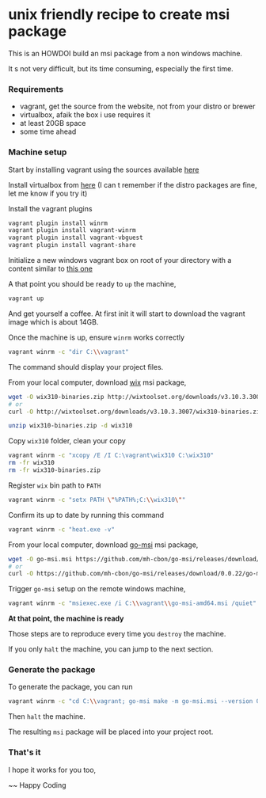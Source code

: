 # unix friendly recipe to create msi package

This is an HOWDOI build an msi package from a non windows machine.

It s not very difficult, but its time consuming, especially the first time.

### Requirements

- vagrant, get the source from the website, not from your distro or brewer
- virtualbox, afaik the box i use requires it
- at least 20GB space
- some time ahead

### Machine setup

Start by installing vagrant using the sources available [here](https://www.vagrantup.com/downloads.html)

Install virtualbox from [here](https://www.virtualbox.org/wiki/Linux_Downloads) (I can t remember if the distro packages are fine, let me know if you try it)

Install the vagrant plugins

```sh
vagrant plugin install winrm
vagrant plugin install vagrant-winrm
vagrant plugin install vagrant-vbguest
vagrant plugin install vagrant-share
```

Initialize a new windows vagrant box on root of your directory with a content similar to [this one](https://github.com/mh-cbon/go-msi/blob/master/Vagrantfile)

A that point you should be ready to `up` the machine,

```sh
vagrant up
```

And get yourself a coffee. At first init it will start to download the vagrant image which is about 14GB.

Once the machine is up, ensure `winrm` works correctly

```sh
vagrant winrm -c "dir C:\\vagrant"
```

The command should display your project files.


From your local computer, download [wix](http://wixtoolset.org/releases/v3-10-3-3007/) msi package,

```sh
wget -O wix310-binaries.zip http://wixtoolset.org/downloads/v3.10.3.3007/wix310-binaries.zip
# or
curl -O http://wixtoolset.org/downloads/v3.10.3.3007/wix310-binaries.zip

unzip wix310-binaries.zip -d wix310
```

Copy `wix310` folder, clean your copy

```sh
vagrant winrm -c "xcopy /E /I C:\vagrant\wix310 C:\wix310"
rm -fr wix310
rm -fr wix310-binaries.zip
```

Register `wix` bin path to `PATH`

```sh
vagrant winrm -c "setx PATH \"%PATH%;C:\\wix310\""
```

Confirm its up to date by running this command

```sh
vagrant winrm -c "heat.exe -v"
```

From your local computer, download [go-msi](https://github.com/mh-cbon/go-msi/releases) msi package,

```sh
wget -O go-msi.msi https://github.com/mh-cbon/go-msi/releases/download/0.0.22/go-msi-amd64.msi
# or
curl -O https://github.com/mh-cbon/go-msi/releases/download/0.0.22/go-msi-amd64.msi
```

Trigger `go-msi` setup on the remote windows machine,

```sh
vagrant winrm -c "msiexec.exe /i C:\\vagrant\\go-msi-amd64.msi /quiet"
```

__At that point, the machine is ready__

Those steps are to reproduce every time you `destroy` the machine.

If you only `halt` the machine, you can jump to the next section.

### Generate the package

To generate the package, you can run

```sh
vagrant winrm -c "cd C:\\vagrant; go-msi make -m go-msi.msi --version 0.0.1"
```

Then `halt` the machine.

The resulting `msi` package will be placed into your project root.

### That's it

I hope it works for you too,

~~ Happy Coding
